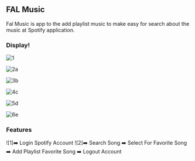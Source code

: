 ## FAL Music

Fal Music is app to the add playlist music to make easy for search about the music at Spotify application.

### Display!
![1](https://user-images.githubusercontent.com/79827631/164679954-ba684f61-cee4-495b-ae93-53f99c2696d7.PNG)

![2a](https://user-images.githubusercontent.com/79827631/164680123-979bd1c6-aa20-42ee-a6fa-602a9397a504.PNG)

![3b](https://user-images.githubusercontent.com/79827631/164680217-45cbb1c5-f115-4433-8595-323a3f24d621.PNG)

![4c](https://user-images.githubusercontent.com/79827631/164680302-3cfaeb72-e4b4-4b20-8ac0-76950826f395.PNG)

![5d](https://user-images.githubusercontent.com/79827631/164680350-2b0307f5-0d58-4139-89ab-3dc6da559fc0.PNG)

![6e](https://user-images.githubusercontent.com/79827631/164680789-bebdcbc3-6c82-41a7-bc61-d97e5e878309.PNG)


### Features
![1]:arrow_right: Login Spotify Account
![2]:arrow_right: Search Song
:arrow_right: Select For Favorite Song
:arrow_right: Add Playlist Favorite Song
:arrow_right: Logout Account
